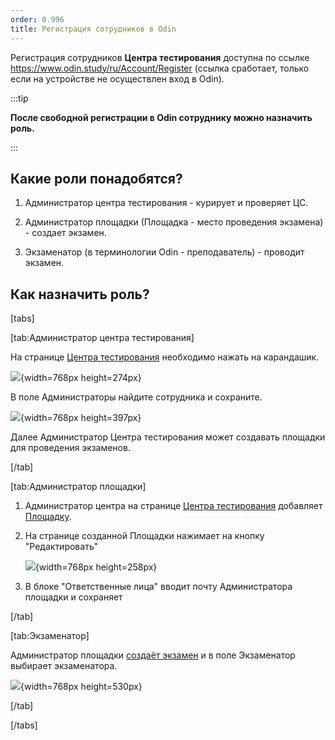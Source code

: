 ```yaml
---
order: 0.996
title: Регистрация сотрудников в Odin
---
```


Регистрация сотрудников **Центра тестирования** доступна по ссылке <https://www.odin.study/ru/Account/Register> (ссылка сработает, только если на устройстве не осуществлен вход в Odin).

:::tip 

**После свободной регистрации в Odin сотруднику можно назначить роль.**

:::

## **Какие роли понадобятся?**

1. Администратор центра тестирования - курирует и проверяет ЦС.

2. Администратор площадки (Площадка - место проведения экзамена) - создает экзамен.

3. Экзаменатор (в терминологии Odin - преподаватель) - проводит экзамен.

## **Как назначить роль?**

[tabs]

[tab:Администратор центра тестирования]

На странице [Центра тестирования](https://www.odin.study/ru/Division/Info/2924) необходимо нажать на карандашик.

![](./registraciya-sotrudnikov-v-odin.png){width=768px height=274px}

В поле Администраторы найдите сотрудника и сохраните.

![](./registraciya-sotrudnikov-v-odin-2.png){width=768px height=397px}

Далее Администратор Центра тестирования может создавать площадки для проведения экзаменов.

[/tab]

[tab:Администратор площадки]

1. Администратор центра на странице [Центра тестирования](https://www.odin.study/ru/Division/Info/2924) добавляет [Площадку](https://informa.gitbook.io/immigraciya/centr-testirovaniya-v-odin/dobavit-ploshadki).

2. На странице созданной Площадки нажимает на кнопку "Редактировать"

   ![](./registraciya-sotrudnikov-v-odin-3.png){width=768px height=258px}

3. В блоке "Ответственные лица" вводит почту Администратора площадки и сохраняет

[/tab]

[tab:Экзаменатор]

Администратор площадки [создаёт экзамен](https://informa.gitbook.io/immigraciya/centr-testirovaniya-v-odin/dobavit-ekzamen) и в поле Экзаменатор выбирает экзаменатора.

![](./registraciya-sotrudnikov-v-odin-4.png){width=768px height=530px}

[/tab]

[/tabs]